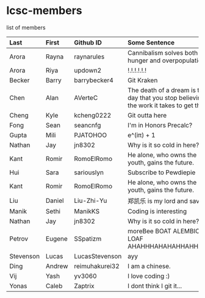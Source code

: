 # lcsc-members
list of members

| Last | First | Github ID | Some Sentence |
| :---      | :---       | :---      | :---          |
| Arora | Rayna | raynarules | Cannibalism solves both world hunger and overpopulation |
| Arora | Riya | updown2 | !.!.!.!.!.! |
| Becker | Barry | barrybecker4 | Git Kraken |
| Chen | Alan | AVerteC | The death of a dream is the day that you stop believing in the work it takes to get there. |
| Cheng | Kyle | kcheng0222 | Git outta here |
| Fong | Sean | seancnfg | I'm in Honors Precalc? |
| Gupta | Mili | PJATOHOO | e^(iπ) + 1 |
| Nathan | Jay | jn8302 | Why is it so cold in here? | 
| Kant | Romir | RomoElRomo | He alone, who owns the youth, gains the future. |
| Hui | Sara | sariouslyn | Subscribe to Pewdiepie |
| Kant | Romir | RomoElRomo | He alone, who owns the youth, gains the future. |
| Liu | Daniel |Liu-Zhi-Yu | 郑凯乐 is my lord and savior |
| Manik | Sethi | ManikKS | Coding is interesting | 
| Nathan | Jay | jn8302 | Why is it so cold in here? | 
| Petrov | Eugene | SSpatizm | moreBee BOAT ALEMBIC LOAF AHAHHHAHAHAHHAHHAHAH |
| Stevenson | Lucas | LucasStevenson | ayy |
| Ding | Andrew | reimuhakurei32 | I am a chinese. |
| Vij | Yash | yv3060 | I love coding :) |
| Yonas | Caleb | Zaptrix | I dont think I git it... |
